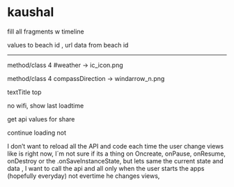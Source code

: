 # kaushal

fill all fragments w timeline

values to beach id , url data from beach id

-----------------------------------------------


method/class 4 #weather -> ic_icon.png

method/class 4 compassDirection -> windarrow_n.png

textTitle top

no wifi, show last loadtime

get api values for share

continue loading not

I don’t want to reload all the API and code each time the user change views like is right now, I´m not sure if its a thing on Oncreate, onPause, onResume, onDestroy or the .onSaveInstanceState, but lets same the current state and data ,  I want to call the api and all only when the user starts the apps (hopefully everyday) not evertime he changes views,
